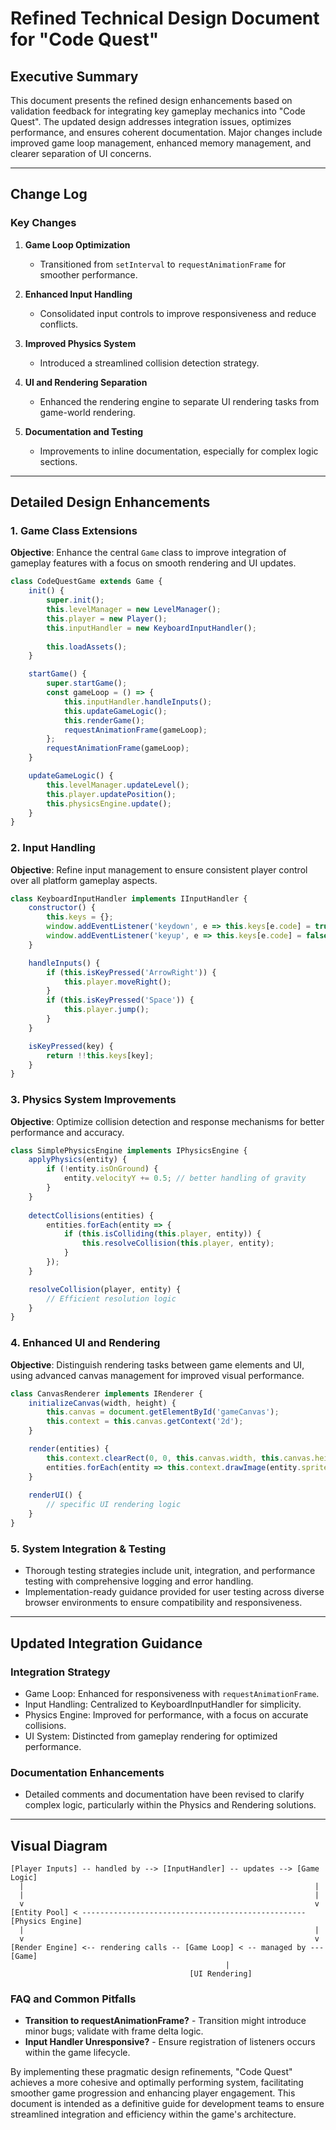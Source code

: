# Refined Technical Design Document for "Code Quest" 

## Executive Summary

This document presents the refined design enhancements based on validation feedback for integrating key gameplay mechanics into "Code Quest". The updated design addresses integration issues, optimizes performance, and ensures coherent documentation. Major changes include improved game loop management, enhanced memory management, and clearer separation of UI concerns.

---

## Change Log

### Key Changes

1. **Game Loop Optimization** 
   - Transitioned from `setInterval` to `requestAnimationFrame` for smoother performance.
   
2. **Enhanced Input Handling**
   - Consolidated input controls to improve responsiveness and reduce conflicts.
   
3. **Improved Physics System** 
   - Introduced a streamlined collision detection strategy.
   
4. **UI and Rendering Separation**
   - Enhanced the rendering engine to separate UI rendering tasks from game-world rendering.

5. **Documentation and Testing**
   - Improvements to inline documentation, especially for complex logic sections.

---

## Detailed Design Enhancements

### 1. Game Class Extensions

**Objective**: Enhance the central `Game` class to improve integration of gameplay features with a focus on smooth rendering and UI updates.

```javascript
class CodeQuestGame extends Game {
    init() {
        super.init();
        this.levelManager = new LevelManager();
        this.player = new Player();
        this.inputHandler = new KeyboardInputHandler();
        
        this.loadAssets();
    }

    startGame() {
        super.startGame();
        const gameLoop = () => {
            this.inputHandler.handleInputs();
            this.updateGameLogic();
            this.renderGame();
            requestAnimationFrame(gameLoop);
        };
        requestAnimationFrame(gameLoop);
    }

    updateGameLogic() {
        this.levelManager.updateLevel();
        this.player.updatePosition();
        this.physicsEngine.update();
    }
}
```
   
### 2. Input Handling

**Objective**: Refine input management to ensure consistent player control over all platform gameplay aspects.

```javascript
class KeyboardInputHandler implements IInputHandler {
    constructor() {
        this.keys = {};
        window.addEventListener('keydown', e => this.keys[e.code] = true);
        window.addEventListener('keyup', e => this.keys[e.code] = false);
    }

    handleInputs() {
        if (this.isKeyPressed('ArrowRight')) {
            this.player.moveRight();
        }
        if (this.isKeyPressed('Space')) {
            this.player.jump();
        }
    }

    isKeyPressed(key) {
        return !!this.keys[key];
    }
}
```

### 3. Physics System Improvements

**Objective**: Optimize collision detection and response mechanisms for better performance and accuracy.

```javascript
class SimplePhysicsEngine implements IPhysicsEngine {
    applyPhysics(entity) {
        if (!entity.isOnGround) {
            entity.velocityY += 0.5; // better handling of gravity
        }
    }
    
    detectCollisions(entities) {
        entities.forEach(entity => {
            if (this.isColliding(this.player, entity)) {
                this.resolveCollision(this.player, entity);
            }
        });
    }

    resolveCollision(player, entity) {
		// Efficient resolution logic
    }
}
```

### 4. Enhanced UI and Rendering

**Objective**: Distinguish rendering tasks between game elements and UI, using advanced canvas management for improved visual performance.

```javascript
class CanvasRenderer implements IRenderer {
    initializeCanvas(width, height) {
        this.canvas = document.getElementById('gameCanvas');
        this.context = this.canvas.getContext('2d');
    }

    render(entities) {
        this.context.clearRect(0, 0, this.canvas.width, this.canvas.height);
        entities.forEach(entity => this.context.drawImage(entity.sprite, entity.x, entity.y));
    }
    
    renderUI() {
        // specific UI rendering logic
    }
}
```

### 5. System Integration & Testing

- Thorough testing strategies include unit, integration, and performance testing with comprehensive logging and error handling.
- Implementation-ready guidance provided for user testing across diverse browser environments to ensure compatibility and responsiveness.

---

## Updated Integration Guidance

### Integration Strategy

- Game Loop: Enhanced for responsiveness with `requestAnimationFrame`.
- Input Handling: Centralized to KeyboardInputHandler for simplicity.
- Physics Engine: Improved for performance, with a focus on accurate collisions.
- UI System: Distincted from gameplay rendering for optimized performance.

### Documentation Enhancements

- Detailed comments and documentation have been revised to clarify complex logic, particularly within the Physics and Rendering solutions.

---

## Visual Diagram

``` 
[Player Inputs] -- handled by --> [InputHandler] -- updates --> [Game Logic]
  |                                                                 |
  |                                                                 |
  v                                                                 v
[Entity Pool] < -------------------------------------------------- [Physics Engine]
  |                                                                 |
  v                                                                 v
[Render Engine] <-- rendering calls -- [Game Loop] < -- managed by --- [Game]
                                                |
                                        [UI Rendering]
```

### FAQ and Common Pitfalls

- **Transition to requestAnimationFrame?** - Transition might introduce minor bugs; validate with frame delta logic.
- **Input Handler Unresponsive?** - Ensure registration of listeners occurs within the game lifecycle.

By implementing these pragmatic design refinements, "Code Quest" achieves a more cohesive and optimally performing system, facilitating smoother game progression and enhancing player engagement. This document is intended as a definitive guide for development teams to ensure streamlined integration and efficiency within the game's architecture.